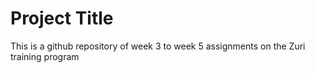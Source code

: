 
# Project Title

This is a github repository of week 3 to week 5 assignments on the Zuri training program

